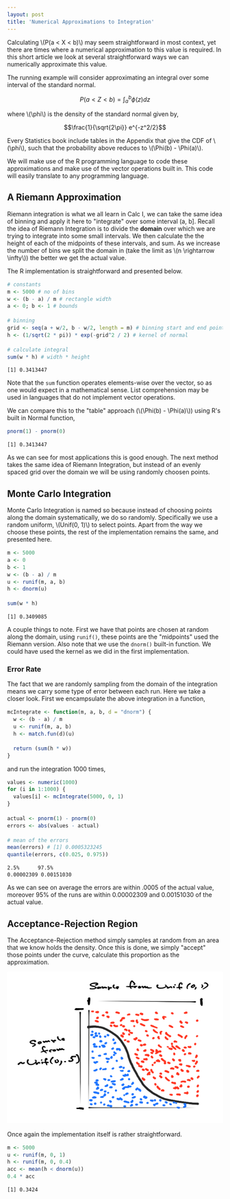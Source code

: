 ```yaml
---
layout: post
title: 'Numerical Approximations to Integration'
---
```


Calculating \\(P(a < X < b)\\) may seem straightforward in most context,
yet there are times where a numerical approximation to this value is required.
In this short article we look at several straightforward ways we can numerically
approximate this value.

The running example will consider approximating an integral over some interval
of the standard normal.

$$P(a < Z < b) = \int_a^b \phi(z) dz$$

where \\(\phi\\) is the density of the standard normal given by,

$$\frac{1}{\sqrt{2\pi}} e^{-z^2/2}$$

Every Statistics book include tables in the Appendix that give the CDF of
\\(\phi\\), such that the probability above reduces to \\(\Phi(b) - \Phi(a)\\).

We will make use of the R programming language to code these approximations and
make use of the vector operations built in. This code will easily translate to
any programming language.

## A Riemann Approximation

Riemann integration is what we all learn in Calc I, we can take the same idea
of binning and apply it here to "integrate" over some interval (a, b]. Recall
the idea of Riemann Integration is to divide the **domain** over which
we are trying to integrate into some small intervals. We then calculate the
the height of each of the midpoints of these intervals, and sum. As we increase
the number of bins we split the domain in (take the limit as \\(n \rightarrow
\infty\\)) the better we get the actual value.

The R implementation is straightforward and presented below.

~~~r
# constants
m <- 5000 # no of bins
w <- (b - a) / m # rectangle width
a <- 0; b <- 1 # bounds

# binning
grid <- seq(a + w/2, b - w/2, length = m) # binning start and end points
h <- (1/sqrt(2 * pi)) * exp(-grid^2 / 2) # kernel of normal

# calculate integral
sum(w * h) # width * height
~~~

~~~
[1] 0.3413447
~~~

Note that the `sum` function operates elements-wise over the vector, so as one would expect in a mathematical sense. List comprehension may be used in languages that
do not implement vector operations.

We can compare this to the "table" approach (\\(\Phi(b) - \Phi(a)\\)) using R's built in Normal function,

~~~r
pnorm(1) - pnorm(0)
~~~

~~~
[1] 0.3413447
~~~

As we can see for most applications this is good enough. The next method takes
the same idea of Riemann Integration, but instead of an evenly spaced grid over
the domain we will be using randomly choosen points.

## Monte Carlo Integration

Monte Carlo Integration is named so because instead of choosing points along the
domain systematically, we do so randomly. Specifically we use a random uniform,
\\(Unif(0, 1)\\) to select points. Apart from the way we choose these points,
the rest of the implementation remains the same, and presented here.

~~~r
m <- 5000
a <- 0
b <- 1
w <- (b - a) / m
u <- runif(m, a, b)
h <- dnorm(u)

sum(w * h)
~~~

~~~
[1] 0.3409085
~~~

A couple things to note. First we have that points are chosen at random along
the domain, using `runif()`, these points are the "midpoints" used the Riemann
version. Also note that we use the `dnorm()` built-in function. We could have used
the kernel as we did in the first implementation.

### Error Rate

The fact that we are randomly sampling from the domain of the integration means
we carry some type of error between each run. Here we take a closer look. First
we encampsulate the above integration in a function,

~~~r
mcIntegrate <- function(m, a, b, d = "dnorm") {
  w <- (b - a) / m
  u <- runif(m, a, b)
  h <- match.fun(d)(u)

  return (sum(h * w))
}
~~~

and run the integration 1000 times,

~~~r
values <- numeric(1000)
for (i in 1:1000) {
  values[i] <- mcIntegrate(5000, 0, 1)  
}

actual <- pnorm(1) - pnorm(0)
errors <- abs(values - actual)

# mean of the errors
mean(errors) # [1] 0.0005323245
quantile(errors, c(0.025, 0.975))
~~~

~~~
2.5%      97.5%
0.00002309 0.00151030
~~~

As we can see on average the errors are within .0005 of the actual value,
moreover 95% of the runs are within 0.00002309 and 0.00151030 of the actual
value.

## Acceptance-Rejection Region

The Acceptance-Rejection method simply samples at random from an area that we know
holds the density. Once this is done, we simply "accept" those points under the
curve, calculate this proportion as the approximation.

![Accept and Reject](/assets/post_assets/numerical-integration/accept-reject.png)

Once again the implementation itself is rather straightforward.

~~~r
m <- 5000
u <- runif(m, 0, 1)
h <- runif(m, 0, 0.4)
acc <- mean(h < dnorm(u))
0.4 * acc
~~~

~~~
[1] 0.3424
~~~
